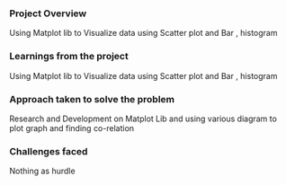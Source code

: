 ### Project Overview

 Using Matplot lib to Visualize data using Scatter plot and Bar , histogram


### Learnings from the project

 Using Matplot lib to Visualize data using Scatter plot and Bar , histogram


### Approach taken to solve the problem

 Research and Development on Matplot Lib and using various diagram to plot graph and finding co-relation


### Challenges faced

 Nothing as hurdle



